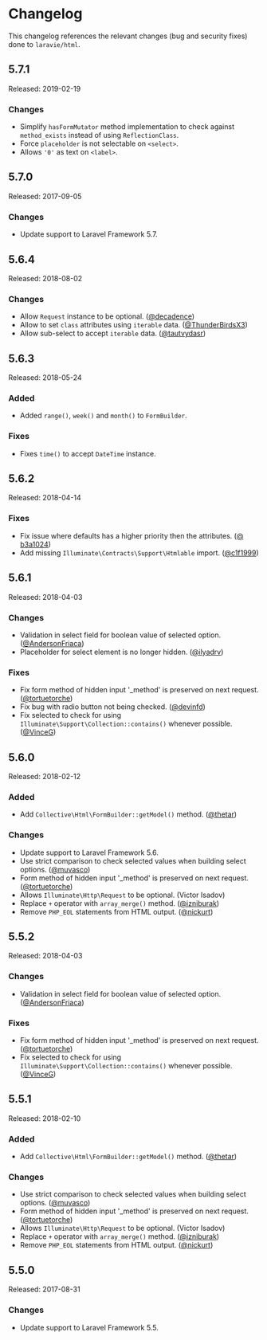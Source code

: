 # Changelog

This changelog references the relevant changes (bug and security fixes) done to `laravie/html`.

## 5.7.1

Released: 2019-02-19

### Changes

* Simplify `hasFormMutator` method implementation to check against `method_exists` instead of using `ReflectionClass`.
* Force `placeholder` is not selectable on `<select>`.
* Allows `'0'` as text on `<label>`.

## 5.7.0

Released: 2017-09-05

### Changes

* Update support to Laravel Framework 5.7. 

## 5.6.4

Released: 2018-08-02

### Changes

* Allow `Request` instance to be optional. ([@decadence](https://github.com/decadence))
* Allow to set `class` attributes using `iterable` data. ([@ThunderBirdsX3](https://github.com/ThunderBirdsX3))
* Allow sub-select to accept `iterable` data. ([@tautvydasr](https://github.com/tautvydasr))

## 5.6.3

Released: 2018-05-24

### Added

* Added `range()`, `week()` and `month()` to `FormBuilder`.

### Fixes

* Fixes `time()` to accept `DateTime` instance.

## 5.6.2

Released: 2018-04-14

### Fixes

* Fix issue where defaults has a higher priority then the attributes. ([@
b3a1024](https://github.com/laravie/html/commit/b3a10245c791a211e5f8ec37117f4549cd22aabe))
* Add missing `Illuminate\Contracts\Support\Htmlable` import. ([@c1f1999](https://github.com/laravie/html/commit/c1f1999b02cdd5aebe351428909fd2e21ad2176a))

## 5.6.1

Released: 2018-04-03

### Changes

* Validation in select field for boolean value of selected option. ([@AndersonFriaca](https://github.com/AndersonFriaca))
* Placeholder for select element is no longer hidden. ([@ilyadrv](https://github.com/ilyadrv))

### Fixes

* Fix form method of hidden input '_method' is preserved on next request. ([@tortuetorche](https://github.com/tortuetorche))
* Fix bug with radio button not being checked. ([@devinfd](https://github.com/devinfd))
* Fix selected to check for using `Illuminate\Support\Collection::contains()` whenever possible. ([@VinceG](https://github.com/VinceG))

## 5.6.0

Released: 2018-02-12

### Added

* Add `Collective\Html\FormBuilder::getModel()` method. ([@thetar](https://github.com/thetar))

### Changes

* Update support to Laravel Framework 5.6.
* Use strict comparison to check selected values when building select options. ([@muvasco](https://github.com/muvasco))
* Form method of hidden input '_method' is preserved on next request. ([@tortuetorche](https://github.com/tortuetorche))
* Allows `Illuminate\Http\Request` to be optional. (Victor Isadov)
* Replace `+` operator with `array_merge()` method. ([@izniburak](https://github.com/izniburak))
* Remove `PHP_EOL` statements from HTML output. ([@nickurt](https://github.com/nickurt))

## 5.5.2

Released: 2018-04-03

### Changes

* Validation in select field for boolean value of selected option. ([@AndersonFriaca](https://github.com/AndersonFriaca))

### Fixes

* Fix form method of hidden input '_method' is preserved on next request. ([@tortuetorche](https://github.com/tortuetorche))
* Fix selected to check for using `Illuminate\Support\Collection::contains()` whenever possible. ([@VinceG](https://github.com/VinceG))

## 5.5.1

Released: 2018-02-10

### Added

* Add `Collective\Html\FormBuilder::getModel()` method. ([@thetar](https://github.com/thetar))

### Changes

* Use strict comparison to check selected values when building select options. ([@muvasco](https://github.com/muvasco))
* Form method of hidden input '_method' is preserved on next request. ([@tortuetorche](https://github.com/tortuetorche))
* Allows `Illuminate\Http\Request` to be optional. (Victor Isadov)
* Replace `+` operator with `array_merge()` method. ([@izniburak](https://github.com/izniburak))
* Remove `PHP_EOL` statements from HTML output. ([@nickurt](https://github.com/nickurt))

## 5.5.0

Released: 2017-08-31

### Changes

* Update support to Laravel Framework 5.5.


